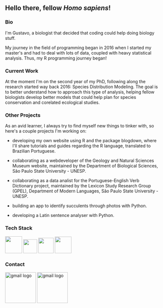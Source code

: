 ## Hello there, fellow *Homo sapiens*! 

### Bio

I'm Gustavo, a biologist that decided that coding could help doing biology stuff. 

My journey in the field of programming began in 2016 when I started my master's and had to deal with lots of data, coupled with heavy statistical analysis. Thus, my R programming journey began! 

### Current Work

At the moment I'm on the second year of my PhD, following along the research started way back 2016: Species Distribution Modeling. The goal is to better understand how to approach this type of analysis, helping fellow biologists develop better models that could help plan for species conservation and corelated ecological studies.

### Other Projects

As an avid learner, I always try to find myself new things to tinker with, so here's a couple projects I'm working on:

- developing my own website using R and the package blogdown, where I'll share tutorials and guides regarding the R language, translated to Brazilian Portuguese.

- collaborating as a webdeveloper of the Geology and Natural Sciences Museum website, maintained by the Department of Biological Sciences, São Paulo State University - UNESP.

- collaborating as a data analist for the Portuguese-English Verb Dictionary project, maintained by the Lexicon Study Research Group (GPEL), Department of Modern Languages, São Paulo State University - UNESP.

- building an app to identify succulents through photos with Python.

- developing a Latin sentence analyser with Python.

### Tech Stack
<code><a href="https://www.r-project.org" target="_blank"><img height="55" src="https://www.vectorlogo.zone/logos/r-project/r-project-icon.svg"></a></code>
<code><a href="https://www.python.org" target="_blank"><img height="45" src="https://www.vectorlogo.zone/logos/python/python-icon.svg"></a></code>
<code><a href="https://www.w3.org/html/" target="_blank"><img height="50" src="https://cdn.worldvectorlogo.com/logos/html-5.svg"></a></code>
<code><a href="https://www.w3.org/Style/CSS/Overview.en.html" target="_blank"><img height="54" src="https://cdn.worldvectorlogo.com/logos/css3.svg"></a></code>

### Contact 
[<img src="https://www.vectorlogo.zone/logos/gmail/gmail-ar21.svg" alt="gmail logo" width="100">](mailto:reis.brito@unesp.br)
[<img src="https://www.vectorlogo.zone/logos/linkedin/linkedin-ar21.svg" alt="gmail logo" width="100">](https://www.linkedin.com/in/britogustavobrito/)


